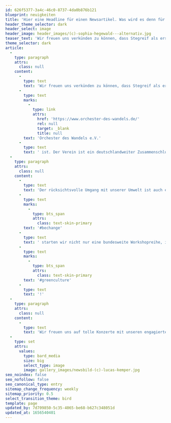 ```yaml
---
id: 626f5377-3a4c-46c0-8737-4da0b876b121
blueprint: neuigkeiten
title: 'Hier eine Headline für einen Newsartikel. Was wird es denn für Neuigkeiten geben?'
header_theme_selector: dark
header_select: image
header_image: header_images/(c)-sophia-hegewald---alternativ.jpg
teaser_text: 'Wir freuen uns verkünden zu können, dass Stegreif als erstes Ensemble der freien Szene ab sofort Mitglied des Vereins Orchester des Wandels e.V. ist. Der Verein ist ein deutschlandweiter Zusammenschluss von …'
theme_selector: dark
article:
  -
    type: paragraph
    attrs:
      class: null
    content:
      -
        type: text
        text: 'Wir freuen uns verkünden zu können, dass Stegreif als erstes Ensemble der freien Szene ab sofort Mitglied des Vereins '
      -
        type: text
        marks:
          -
            type: link
            attrs:
              href: 'https://www.orchester-des-wandels.de/'
              rel: null
              target: _blank
              title: null
        text: 'Orchester des Wandels e.V.'
      -
        type: text
        text: ' ist. Der Verein ist ein deutschlandweiter Zusammenschluss von Berufsmusiker*innen und staatlichen Orchestern, die sich gemeinsam für den Klima- und Naturschutz stark machen und sich in außergewöhnlichen Konzertformaten mit der Klimakrise auseinandersetzen.'
  -
    type: paragraph
    attrs:
      class: null
    content:
      -
        type: text
        text: 'Der rücksichtsvolle Umgang mit unserer Umwelt ist auch essentieller Teil der Stegreif-Identität: Mit unserem Projekt '
      -
        type: text
        marks:
          -
            type: bts_span
            attrs:
              class: text-skin-primary
        text: '#bechange'
      -
        type: text
        text: ' starten wir nicht nur eine bundesweite Workshopreihe, in der sich Jugendliche musikalisch mit den 17 Zielen für nachhaltige Entwicklung der UN auseinandersetzen und so gemeinsam eine Sinfonie der Nachhaltigkeit kreieren. Wir verstehen dieses Projekt auch als Anstoß für uns selbst als Orchester nachhaltiger zu werden. Für die Umsetzung eigener betrieblicher Nachhaltigkeitsmaßnahmen wird der Erfahrungsaustausch mit den anderen Orchestern des Wandels sehr wertvoll sein – let‘s go '
      -
        type: text
        marks:
          -
            type: bts_span
            attrs:
              class: text-skin-primary
        text: '#greenculture'
      -
        type: text
        text: '!'
  -
    type: paragraph
    attrs:
      class: null
    content:
      -
        type: text
        text: 'Wir freuen uns auf tolle Konzerte mit unseren engagierten Kolleg:innen aus ganz Deutschland!'
  -
    type: set
    attrs:
      values:
        type: bard_media
        size: big
        select_type: image
        image: gallery_images/newsbild-(c)-lucas-kemper.jpg
seo_noindex: false
seo_nofollow: false
seo_canonical_type: entry
sitemap_change_frequency: weekly
sitemap_priority: 0.5
select_transition_theme: bird
template: page
updated_by: 7d709850-5c35-4065-be68-b627c348051d
updated_at: 1656540401
---
```

